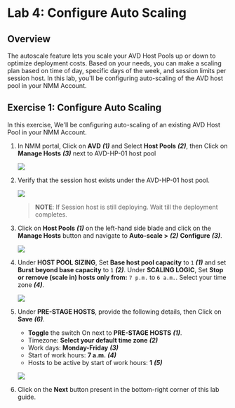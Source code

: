 # Lab 4: Configure Auto Scaling

## Overview

The autoscale feature lets you scale your AVD Host Pools up or down to optimize deployment costs. Based on your needs, you can make a scaling plan based on time of day, specific days of the week, and session limits per session host. In this lab, you'll be configuring auto-scaling of the AVD host pool in your NMM Account. 

## Exercise 1: Configure Auto Scaling

In this exercise, We'll be configuring auto-scaling of an existing AVD Host Pool in your NMM Account.  
   
1. In NMM portal, Click on **AVD** ***(1)*** and Select **Host Pools** ***(2)***, then Click on **Manage Hosts** ***(3)*** next to AVD-HP-01 host pool

   ![](media/am23.png)
   
1. Verify that the session host exists under the AVD-HP-01 host pool.

   ![](media/am24.png)
    
   >**NOTE**: If Session host is still deploying. Wait till the deployment completes.

1. Click on **Host Pools** ***(1)*** on the left-hand side blade and click on the **Manage Hosts** button and navigate to **Auto-scale >** ***(2)*** **Configure** ***(3)***.

   ![](media/am25.png)
   
1. Under **HOST POOL SIZING**, Set **Base host pool capacity** to ```1``` ***(1)*** and set **Burst beyond base capacity** to ```1``` ***(2)***. Under **SCALING LOGIC**, Set **Stop or remove (scale in) hosts only from:** ```7 p.m.``` to ```6 a.m.```. Select your time zone ***(4)***.

   ![](media/c33.png)
   
1. Under **PRE-STAGE HOSTS**, provide the following details, then Click on **Save** ***(6)***.

   - **Toggle** the switch On next to **PRE-STAGE HOSTS** ***(1)***.
   - Timezone: **Select your default time zone** ***(2)***
   - Work days: **Monday-Friday** ***(3)***
   - Start of work hours: **7 a.m.** ***(4)***
   - Hosts to be active by start of work hours: **1** ***(5)***

   ![](media/c19.png)
   
1. Click on the **Next** button present in the bottom-right corner of this lab guide.



